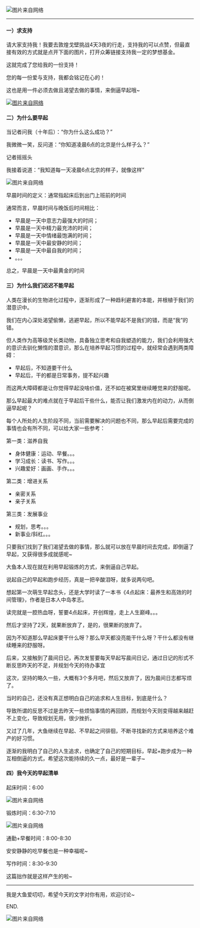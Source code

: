 ![图片来自网络](http://image.dayuaidaodao.com/writing/image/L001-000.png)

***

#### 一）求支持

请大家支持我！我要去敦煌戈壁挑战4天3夜的行走，支持我的可以点赞，但最直接有效的方式就是点开下面的图片，打开众筹链接支持我一定的梦想基金。

这就完成了您给我的一份支持！

您的每一份爱与支持，我都会铭记在心的！

这也是用一件必须去做且渴望去做的事情，来倒逼早起哦~

[![图片来自网络](http://image.dayuaidaodao.com/writing/image/L001-001.jpg)](https://www.runorout.cn/app/?srctag=menu#/yearly_plan/faraway)

#### 二）为什么要早起

当记者问我（十年后）：“你为什么这么成功？”

我微微一笑，反问道：“你知道凌晨6点的北京是什么样子么？”

记者摇摇头

我接着说道：“我知道每一天凌晨6点北京的样子，就像这样”

![图片来自网络](http://image.dayuaidaodao.com/writing/image/L001-002.jpg)

早晨时间的定义：通常指起床后到出门上班前的时间

通常而言，早晨时间与晚饭后时间相比：

- 早晨是一天中意志力最强大的时间；
- 早晨是一天中精力最充沛的时间；
- 早晨是一天中情绪最饱满的时间；
- 早晨是一天中最安静的时间；
- 早晨是一天中最自我的时间；
- 。。。

总之，早晨是一天中最黄金的时间

#### 三）为什么我们迟迟不能早起

人类在漫长的生物进化过程中，逐渐形成了一种趋利避害的本能，并根植于我们的潜意识中。

我们在内心深处渴望偷懒，逃避早起，所以不能早起不是我们的错，而是“我”的错。

但人类作为高等级灵长类动物，具备独立思考和自我塑造的能力，我们会利用强大的意识去驯化懒惰的潜意识，那么在培养早起习惯的过程中，就经常会遇到两类障碍：

- 早起后，不知道要干什么
- 早起后，干的都是日常事务，提不起兴趣

而这两大障碍都是让你觉得早起没啥价值，还不如在被窝里继续睡觉来的舒服呢。

那么早起最大的难点就在于早起后干些什么，能否让我们激发内在的动力，从而倒逼早起呢？

每个人所处的人生阶段不同，当前需要解决的问题也不同，那么早起后需要完成的事情也会有所不同，可以给大家一些参考：

第一类：滋养自我

- 身体健康：运动、早餐。。。
- 学习成长：读书、写作。。。
- 兴趣爱好：画画、手作。。。

第二类：增进关系

- 亲密关系
- 亲子关系

第三类：发展事业

- 规划，思考。。。
- 新事业/斜杠。。。

只要我们找到了我们渴望去做的事情，那么就可以放在早晨时间去完成，即倒逼了早起，又获得很多成就感呢~

大鱼本人现在就在利用早起锻炼的方式，来倒逼自己早起。

说起自己的早起和跑步经历，真是一把辛酸泪呀，就多说两句吧。

想起第一次萌生早起念头，还是大学时读了一本书《4点起床：最养生和高效的时间管理》，作者是日本人中岛孝志。

读完就是一腔热血呀，誓要4点起床，开创辉煌，走上人生巅峰。。。

然后才坚持了2天，就果断放弃了，是的，很果断的放弃了。

因为不知道那么早起床要干什么呀？那么早天都没亮能干什么呀？干什么都没有继续睡来的舒服呀。

后来，又接触到了晨间日记，再次发誓要每天早起写晨间日记，通过日记的形式不断反思昨天的不足，并规划今天的待办事宜

这次，坚持的略久一些，大概有3个多月吧，然后又放弃了，因为晨间日志都写烦了。

当时的自己，还没有真正想明白自己的追求和人生目标，到底是什么？

导致所谓的反思不过是去昨天一些烦恼事情的再回顾，而规划今天则变得越来越赶不上变化，导致规划无用，很少挫折。

又过了几年，大鱼继续在早起、不早起之间徘徊，不断寻找新的方式来培养这个难产的好习惯。

逐渐的我明白了自己的人生追求，也确定了自己的短期目标，早起+跑步成为一种互相倒逼的方式，希望这次能持续的久一点，最好是一辈子~

#### 四）我今天的早起清单

起床时间：6:00

![图片来自网络](http://image.dayuaidaodao.com/writing/image/L001-003.jpg)

锻炼时间：6:30-7:10

![图片来自网络](http://image.dayuaidaodao.com/writing/image/L001-004.jpg)

通勤+早餐时间：8:00-8:30

安安静静的吃早餐也是一种幸福呢~

写作时间：8:30-9:30

这篇拙作就是这样产生的啦~

-----------------------------------------------

我是大鱼爱叨叨，希望今天的文字对你有用，欢迎讨论~

END.

![图片来自网络](http://image.dayuaidaodao.com/writing/image/wechat-code-1228-1000-1000-imageview2-imageslim.png)
